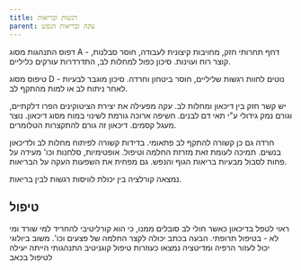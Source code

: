 ```yaml
---
title: רגשות ובריאות
parent: עקה ובריאות הנפש
---
```


דפוס התנהגות מסוג A - דחף תחרותי חזק, מחויבות קיצונית לעבודה, חוסר סבלנות, קוצר רוח ועוינות.
סיכון כפול למחלות לב, התדרדרות עורקים כליליים.

טיפוס מסוג D - נוטים לחוות רגשות שליליים, חוסר ביטחון וחרדה.
סיכון מוגבר לבעיות לאחר ניתוח לב או למות מהתקף לב.

יש קשר חזק בין דיכאון ומחלות לב.
עקה מפעילה את יצירת הציטוקינים הפרו דלקתיים, וגורם נמק גידולי ע"י תאי דם לבנים. חשיפה ארוכה גורמת לשינוי במוח מסוג דיכאון. נוצר מעגל קסמים.
דיכאון זה גורם להתקצרות הטלומרים.

חרדה גם כן קשורה להתקף לב פתאומי.
בדידות קשורה לפיתוח מחלות לב ולדיכאון בנשים. תמיכה לעומת זאת מזרזת החלמה וטיפול.
אופטימיות, סלחנות וכו' מעידה על פחות לסבול מבעיות בריאות הגוף והנפש. גם מפחית את השפעות העקה על הבריאות.

נמצאה קורלציה בין יכולת לוויסות רגשות לבין בריאות.

## טיפול
ראוי לטפל בדיכאון כאשר חולי לב סובלים ממנו, כי הוא קורליטיבי להחריד למי שורד ומי לא - בטיפול תרופתי.
הבעה בכתב יכולה לקצר החלמה של פצעים וכו'. משוב ביולוגי יכול לעזור
הרפיה ומדיטציה נמצאו כעוזרות 
טיפול קוגניטיב התנהגותי הייתה יעילה לטיפול בכאב